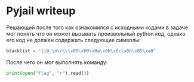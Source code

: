 # Pyjail writeup

Решающий после того как ознакомился с исходными кодами в задаче мог понять что он может вызывать произвольный python код, однако его код не должен содержать следующие символы:
```python
blacklist = "{}@_\n\r\\\x00\x09\x0a\x0b\x0c\x0d\x85\xa0"
```

После чего он мог выполнять команду:
```python
print(open("flag", "r").read())
```
